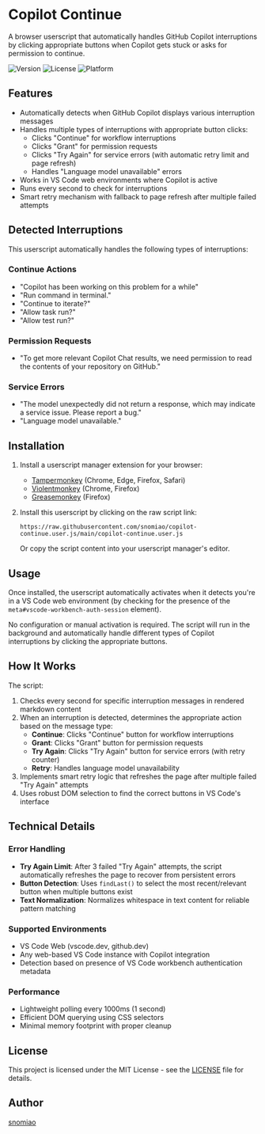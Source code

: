 # Copilot Continue

A browser userscript that automatically handles GitHub Copilot interruptions by clicking appropriate buttons when Copilot gets stuck or asks for permission to continue.

![Version](https://img.shields.io/badge/version-1.2.2-blue)
![License](https://img.shields.io/badge/license-MIT-green)
![Platform](https://img.shields.io/badge/platform-Chrome%20%7C%20Firefox%20%7C%20Edge%20%7C%20Opera-lightgrey)

## Features

- Automatically detects when GitHub Copilot displays various interruption messages
- Handles multiple types of interruptions with appropriate button clicks:
  - Clicks "Continue" for workflow interruptions
  - Clicks "Grant" for permission requests
  - Clicks "Try Again" for service errors (with automatic retry limit and page refresh)
  - Handles "Language model unavailable" errors
- Works in VS Code web environments where Copilot is active
- Runs every second to check for interruptions
- Smart retry mechanism with fallback to page refresh after multiple failed attempts

## Detected Interruptions

This userscript automatically handles the following types of interruptions:

### Continue Actions
- "Copilot has been working on this problem for a while"
- "Run command in terminal."
- "Continue to iterate?"
- "Allow task run?"
- "Allow test run?"

### Permission Requests
- "To get more relevant Copilot Chat results, we need permission to read the contents of your repository on GitHub."

### Service Errors
- "The model unexpectedly did not return a response, which may indicate a service issue. Please report a bug."
- "Language model unavailable."

## Installation

1. Install a userscript manager extension for your browser:

   - [Tampermonkey](https://www.tampermonkey.net/) (Chrome, Edge, Firefox, Safari)
   - [Violentmonkey](https://violentmonkey.github.io/) (Chrome, Firefox)
   - [Greasemonkey](https://www.greasespot.net/) (Firefox)

2. Install this userscript by clicking on the raw script link:
   ```
   https://raw.githubusercontent.com/snomiao/copilot-continue.user.js/main/copilot-continue.user.js
   ```
   Or copy the script content into your userscript manager's editor.

## Usage

Once installed, the userscript automatically activates when it detects you're in a VS Code web environment (by checking for the presence of the `meta#vscode-workbench-auth-session` element).

No configuration or manual activation is required. The script will run in the background and automatically handle different types of Copilot interruptions by clicking the appropriate buttons.

## How It Works

The script:

1. Checks every second for specific interruption messages in rendered markdown content
2. When an interruption is detected, determines the appropriate action based on the message type:
   - **Continue**: Clicks "Continue" button for workflow interruptions
   - **Grant**: Clicks "Grant" button for permission requests  
   - **Try Again**: Clicks "Try Again" button for service errors (with retry counter)
   - **Retry**: Handles language model unavailability
3. Implements smart retry logic that refreshes the page after multiple failed "Try Again" attempts
4. Uses robust DOM selection to find the correct buttons in VS Code's interface

## Technical Details

### Error Handling
- **Try Again Limit**: After 3 failed "Try Again" attempts, the script automatically refreshes the page to recover from persistent errors
- **Button Detection**: Uses `findLast()` to select the most recent/relevant button when multiple buttons exist
- **Text Normalization**: Normalizes whitespace in text content for reliable pattern matching

### Supported Environments
- VS Code Web (vscode.dev, github.dev)
- Any web-based VS Code instance with Copilot integration
- Detection based on presence of VS Code workbench authentication metadata

### Performance
- Lightweight polling every 1000ms (1 second)
- Efficient DOM querying using CSS selectors
- Minimal memory footprint with proper cleanup

## License

This project is licensed under the MIT License - see the [LICENSE](LICENSE) file for details.

## Author

[snomiao](https://snomiao.com)
